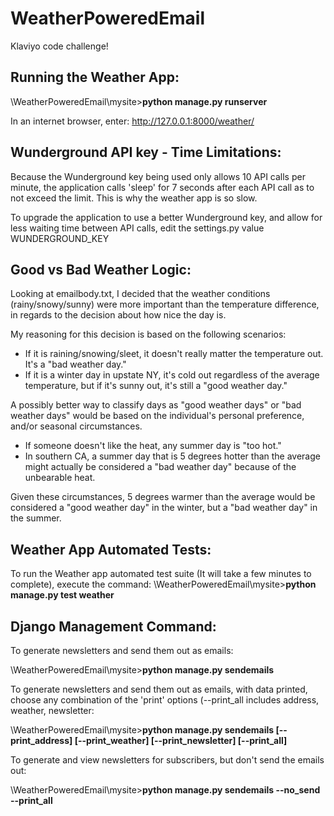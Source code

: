 # WeatherPoweredEmail
Klaviyo code challenge!

## Running the Weather App:
\WeatherPoweredEmail\mysite>**python manage.py runserver**

In an internet browser, enter: http://127.0.0.1:8000/weather/

## Wunderground API key - Time Limitations:
Because the Wunderground key being used only allows 10 API calls per minute, 
the application calls 'sleep' for 7 seconds after each API call as to not exceed the limit. 
This is why the weather app is so slow. 

To upgrade the application to use a better Wunderground key, and allow for less waiting 
time between API calls, edit the settings.py value WUNDERGROUND_KEY

## Good vs Bad Weather Logic:
Looking at emailbody.txt, I decided that the weather conditions (rainy/snowy/sunny) were more 
important than the temperature difference, in regards to the decision about how nice the day is. 

My reasoning for this decision is based on the following scenarios:
- If it is raining/snowing/sleet, it doesn't really matter the temperature out. It's a "bad weather day."
- If it is a winter day in upstate NY, it's cold out regardless of the average temperature, but if it's sunny out, it's still a "good weather day."

A possibly better way to classify days as "good weather days" or "bad weather days" would be based on the individual's personal 
preference, and/or seasonal circumstances. 
- If someone doesn't like the heat, any summer day is "too hot."
- In southern CA, a summer day that is 5 degrees hotter than the average might actually be considered a "bad weather day" because of the unbearable heat. 

Given these circumstances, 5 degrees warmer than the average would be considered a "good weather day" in the winter, but a "bad weather day" in the summer.

## Weather App Automated Tests:
To run the Weather app automated test suite (It will take a few minutes to complete), execute the command:
\WeatherPoweredEmail\mysite>**python manage.py test weather**

## Django Management Command:
To generate newsletters and send them out as emails:

\WeatherPoweredEmail\mysite>**python manage.py sendemails**

To generate newsletters and send them out as emails, with data printed, choose any combination 
of the 'print' options (--print_all includes address, weather, newsletter:

\WeatherPoweredEmail\mysite>**python manage.py sendemails [--print_address] [--print_weather] [--print_newsletter] [--print_all]**
 
To generate and view newsletters for subscribers, but don't send the emails out:

\WeatherPoweredEmail\mysite>**python manage.py sendemails --no_send --print_all**





